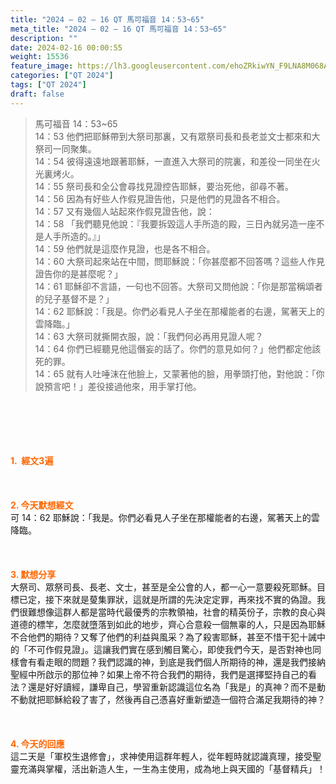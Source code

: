 ```yaml
---
title: "2024 – 02 – 16 QT 馬可福音 14：53~65"
meta_title: "2024 – 02 – 16 QT 馬可福音 14：53~65"
description: ""
date: 2024-02-16 00:00:55
weight: 15536
feature_image: https://lh3.googleusercontent.com/ehoZRkiwYN_F9LNA8M068AYxt73EavCZno-PD1cJRuf5BbSkQVUWr3gNEbt5kSs28Pb_Elg17kSrtf9ybWvojWoMV6I4tPM3vGRGDq6GkKkPdL2Gut4QAIw4-uykKUAtNiKgQKntvsU=w800
categories: ["QT 2024"]
tags: ["QT 2024"]
draft: false
---
```


<blockquote>馬可福音 14：53~65<br />
14：53 他們把耶穌帶到大祭司那裏，又有眾祭司長和長老並文士都來和大祭司一同聚集。<br />
14：54 彼得遠遠地跟著耶穌，一直進入大祭司的院裏，和差役一同坐在火光裏烤火。<br />
14：55 祭司長和全公會尋找見證控告耶穌，要治死他，卻尋不著。<br />
14：56 因為有好些人作假見證告他，只是他們的見證各不相合。<br />
14：57 又有幾個人站起來作假見證告他，說：<br />
14：58 「我們聽見他說：『我要拆毀這人手所造的殿，三日內就另造一座不是人手所造的。』」<br />
14：59 他們就是這麼作見證，也是各不相合。<br />
14：60 大祭司起來站在中間，問耶穌說：「你甚麼都不回答嗎？這些人作見證告你的是甚麼呢？」<br />
14：61 耶穌卻不言語，一句也不回答。大祭司又問他說：「你是那當稱頌者的兒子基督不是？」<br />
14：62 耶穌說：「我是。你們必看見人子坐在那權能者的右邊，駕著天上的雲降臨。」<br />
14：63 大祭司就撕開衣服，說：「我們何必再用見證人呢？<br />
14：64 你們已經聽見他這僭妄的話了。你們的意見如何？」他們都定他該死的罪。<br />
14：65 就有人吐唾沫在他臉上，又蒙著他的臉，用拳頭打他，對他說：「你說預言吧！」差役接過他來，用手掌打他。</blockquote><br />
&nbsp;<br />
<br />
&nbsp;<br />
<br />
<span style="color: #ff6600;"><strong>1.  經文3遍</strong></span><br />
<br />
&nbsp;<br />
<br />
<span style="color: #ff6600;"><strong>2. 今天默想經文<br />
</strong></span>可 14：62 耶穌說：「我是。你們必看見人子坐在那權能者的右邊，駕著天上的雲降臨。<br />
<br />
&nbsp;<br />
<br />
<strong><span style="color: #ff6600;">3. 默想分享<br />
</span></strong>大祭司、眾祭司長、長老、文士，甚至是全公會的人，都一心一意要殺死耶穌。目標已定，接下來就是蓃集罪狀，這就是所謂的先決定定罪，再來找不實的偽證。我們很難想像這群人都是當時代最優秀的宗教領袖，社會的精英份子，宗教的良心與道德的標竿，怎麼就墮落到如此的地步，齊心合意殺一個無辜的人，只是因為耶穌不合他們的期待？又奪了他們的利益與風采？為了殺害耶穌，甚至不惜干犯十誡中的「不可作假見證」。這讓我們實在感到觸目驚心，即使我們今天，是否對神也同樣會有看走眼的問題？我們認識的神，到底是我們個人所期待的神，還是我們接納聖經中所啟示的那位神？如果上帝不符合我們的期待，我們是選擇堅持自己的看法？還是好好讀經，謙卑自己，學習重新認識這位名為「我是」的真神？而不是動不動就把耶穌給殺了害了，然後再自己憑喜好重新塑造一個符合滿足我期待的神？<br />
<br />
&nbsp;<br />
<br />
<strong style="font-size: inherit;"><span style="color: #ff6600;">4. 今天的回應<br />
</span></strong>這二天是「軍校生退修會」，求神使用這群年輕人，從年輕時就認識真理，接受聖靈充滿與掌權，活出新造人生，一生為主使用，成為地上與天國的「基督精兵」！<br />
<br />
<audio style="display: none;" controls="controls"></audio><br />
<br />
<audio style="display: none;" controls="controls"></audio><br />
<br />
<audio style="display: none;" controls="controls"></audio><br />
<br />
<audio style="display: none;" controls="controls"></audio><br />
<br />
<audio style="display: none;" controls="controls"></audio>
        